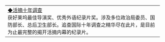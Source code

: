 <table>
  <tr>
          <td align=left>
 <a href="https://s3.ap-south-1.amazonaws.com/ogatem/oGate.htm?c816779&from=wnel">◆活摘十年调查</a> <br/>
 获好莱坞最佳导演奖、优秀外语纪录片奖。涉及多位政治局委员、国防部长、总后卫生部长。追查国际十年调查之精华尽在此片，是目前为止最完整的揭开活摘内幕的纪录片。
   </tr>
</table>   
